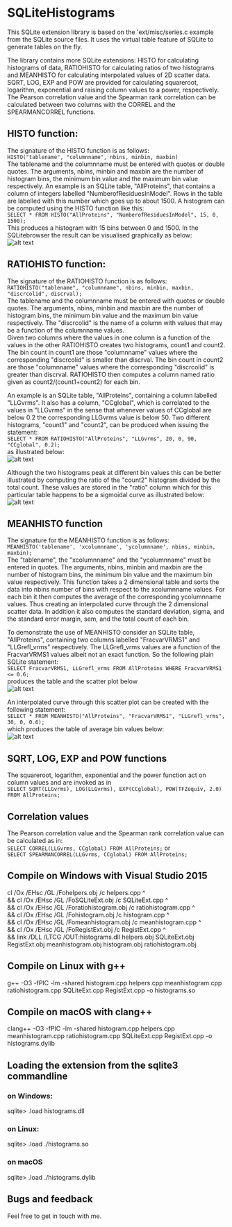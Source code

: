  
# SQLiteHistograms

This SQLite extension library is based on the 'ext/misc/series.c example from the SQLite source files. 
It uses the virtual table feature of SQLite to generate tables on the fly.

The library contains more SQLite extensions: HISTO for calculating histograms of data, RATIOHISTO
for calculating 
ratios of two histograms and MEANHISTO for calculating interpolated values of 2D scatter data.
SQRT, LOG, EXP and POW are provided for calculating squareroot, logarithm, exponential and raising 
column values to a power, respectively. The Pearson correlation value and the Spearman rank 
correlation can be calculated between two columns with the CORREL and the SPEARMANCORREL functions.

## HISTO function: 

The signature of the HISTO function is as follows:  
  `HISTO("tablename", "columnname", nbins, minbin, maxbin)`   
The tablename and the columnname must be entered with quotes or double quotes. The arguments, nbins, minbin and maxbin are the
number of histogram bins, the minimum bin value and the maximum bin value respectively.
An example is an SQLite table, "AllProteins", that contains a column of integers labelled "NumberofResiduesInModel". Rows in the table are labelled with this
number which goes up to about 1500. A histogram can be computed using the HISTO function like this:   
  `SELECT * FROM HISTO("AllProteins", "NumberofResiduesInModel", 15, 0, 1500);`  
This produces a histogram with 15 bins between 0 and 1500. In the SQLitebrowser the result can be visualised graphically as below:  
![alt text](histo.jpg)

## RATIOHISTO function: 

The signature of the RATIOHISTO function is as follows:  
  `RATIOHISTO("tablename", "columnname", nbins, minbin, maxbin,  "discrcolid", discrval);`  
The tablename and the columnname must be entered with quotes or double quotes. The arguments, nbins, minbin and maxbin are the
number of histogram bins, the minimum bin value and the maximum bin value respectively. The "discrcolid" is the name of a
column with values that may be a function of the columnname values.  
Given two columns where the values in one column is a function of the values in the other RATIOHISTO creates two 
histograms, count1 and count2. The bin count in count1 are those "columnname" values where the corresponding "discrcolid" 
is smaller than discrval. The bin count in count2 are those "columnname" values where the corresponding "discrcolid" is 
greater than discrval. RATIOHISTO then computes a column named ratio given as count2/(count1+count2) for each bin.  

An example is an SQLite table, "AllProteins", containing a column labelled "LLGvrms". It also has a column, "CCglobal", 
which is correlated to the values in "LLGvrms" in the sense that whenever values of CCglobal are below 0.2 the 
corresponding LLGvrms value is 
below 50. Two different histograms, "count1" and "count2", can be produced when issuing the statement:  
   `SELECT * FROM RATIOHISTO("AllProteins", "LLGvrms", 20, 0, 90, "CCglobal", 0.2);`  
as illustrated below:  
![alt text](ratio1.jpg)

Although the two histograms peak at different bin values this can be better illustrated by computing the ratio of the "count2" 
histogram divided by the total count. These values are stored in the "ratio" column which for this particular table 
happens to be a sigmoidal curve as illustrated below:  
![alt text](ratio2.jpg)

## MEANHISTO function  

The signature for the MEANHISTO function is as follows:  
  `MEANHISTO('tablename', 'xcolumnname', 'ycolumnname', nbins, minbin, maxbin);`  
The "tablename", the "xcolumnname" and the "ycolumnname" must be entered in quotes. The arguments, nbins, minbin and maxbin are the
number of histogram bins, the minimum bin value and the maximum bin value respectively. This function takes a 2 dimensional table
and sorts the data into nbins number of bins with respect to the xcolumnname values. For each bin it then computes the average of
the corresponding ycolumnname values. Thus creating an interpolated curve through the 2 dimensional scatter data. 
In addition it also computes the standard deviation, sigma, and the standard error margin, sem, and the total count of each bin.  

To demonstrate the use of MEANHISTO consider
an SQLite table, "AllProteins", containing two columns labelled "FracvarVRMS1" and "LLGrefl_vrms" 
respectively. The LLGrefl_vrms values are a function of the FracvarVRMS1 values albeit not an exact function.
So the following plain SQLite statement:  
  `SELECT FracvarVRMS1, LLGrefl_vrms FROM AllProteins WHERE FracvarVRMS1 <= 0.6;`  
 produces the table and the scatter plot below  
![alt text](scatter.jpg)

An interpolated curve through this scatter plot can be created with the following statement:  
  `SELECT * FROM MEANHISTO("AllProteins", "FracvarVRMS1", "LLGrefl_vrms", 30, 0, 0.6);`  
which produces the table of average bin values below:  
![alt text](mean.jpg)


## SQRT, LOG, EXP and POW functions

The squareroot, logarithm, exponential and the power function act on column values and are 
invoked as in  
   `SELECT SQRT(LLGvrms), LOG(LLGvrms), EXP(CCglobal), POW(TFZequiv, 2.0) FROM AllProteins;`
   
## Correlation values
   
The Pearson correlation value and the Spearman rank correlation value can be calculated as in:  
    `SELECT CORREL(LLGvrms, CCglobal) FROM AllProteins;`
or  
    `SELECT SPEARMANCORREL(LLGvrms, CCglobal) FROM AllProteins;`

## Compile on Windows with Visual Studio 2015

cl /Ox /EHsc /GL /Fohelpers.obj /c helpers.cpp  ^  
 && cl /Ox /EHsc /GL /FoSQLiteExt.obj /c SQLiteExt.cpp ^  
 && cl /Ox /EHsc /GL /Foratiohistogram.obj /c ratiohistogram.cpp ^  
 && cl /Ox /EHsc /GL /Fohistogram.obj /c histogram.cpp ^  
 && cl /Ox /EHsc /GL /Fomeanhistogram.obj /c meanhistogram.cpp ^  
 && cl /Ox /EHsc /GL /FoRegistExt.obj /c RegistExt.cpp ^  
 && link /DLL /LTCG /OUT:histograms.dll helpers.obj SQLiteExt.obj RegistExt.obj meanhistogram.obj histogram.obj ratiohistogram.obj  

 
## Compile on Linux with g++

 g++ -O3 -fPIC -lm -shared histogram.cpp helpers.cpp meanhistogram.cpp ratiohistogram.cpp SQLiteExt.cpp RegistExt.cpp -o histograms.so

## Compile on macOS with clang++

 clang++ -O3 -fPIC -lm -shared histogram.cpp helpers.cpp meanhistogram.cpp ratiohistogram.cpp SQLiteExt.cpp RegistExt.cpp -o histograms.dylib

## Loading the extension from the sqlite3 commandline

### on Windows:
 
 sqlite> .load histograms.dll
 
### on Linux:
 
 sqlite> .load ./histograms.so
 
### on macOS

 sqlite> .load ./histograms.dylib

## Bugs and feedback
Feel free to get in touch with me.
